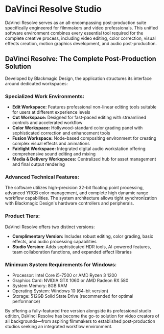 # DaVinci Resolve Studio
DaVinci Resolve serves as an all-encompassing post-production suite specifically engineered for filmmakers and video professionals. This unified software environment combines every essential tool required for the complete creative process, including video editing, color correction, visual effects creation, motion graphics development, and audio post-production.

## **DaVinci Resolve: The Complete Post-Production Solution**
Developed by Blackmagic Design, the application structures its interface around dedicated workspaces:

### **Specialized Work Environments:**
- **Edit Workspace:** Features professional non-linear editing tools suitable for users at different experience levels
- **Cut Workspace:** Designed for fast-paced editing with streamlined controls and accelerated workflow
- **Color Workspace:** Hollywood-standard color grading panel with sophisticated correction and enhancement tools
- **Fusion Workspace:** Node-based compositing environment for creating complex visual effects and animations
- **Fairlight Workspace:** Integrated digital audio workstation offering comprehensive sound editing and mixing
- **Media & Delivery Workspaces:** Centralized hub for asset management and final output rendering

### **Advanced Technical Features:**
The software utilizes high-precision 32-bit floating point processing, advanced YRGB color management, and complete high dynamic range workflow capabilities. The system architecture allows tight synchronization with Blackmagic Design's hardware controllers and peripherals.

### **Product Tiers:**
DaVinci Resolve offers two distinct versions:
- **Complimentary Version:** Includes robust editing, color grading, basic effects, and audio processing capabilities
- **Studio Version:** Adds sophisticated HDR tools, AI-powered features, team collaboration functions, and expanded effect libraries

### **Minimum System Requirements for Windows:**
- Processor: Intel Core i5-7500 or AMD Ryzen 3 1200
- Graphics Card: NVIDIA GTX 1060 or AMD Radeon RX 580
- System Memory: 8GB RAM
- Operating System: Windows 10 (64-bit version)
- Storage: 512GB Solid State Drive (recommended for optimal performance)

By offering a fully-featured free version alongside its professional studio edition, DaVinci Resolve has become the go-to solution for video creators of all backgrounds—from aspiring filmmakers to established post-production studios seeking an integrated workflow environment.
